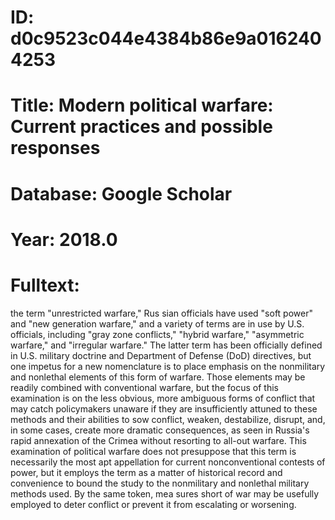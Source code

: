 # ID: d0c9523c044e4384b86e9a0162404253
# Title: Modern political warfare: Current practices and possible responses
# Database: Google Scholar
# Year: 2018.0
# Fulltext:
the term "unrestricted warfare," Rus sian officials have used "soft power" and "new generation warfare," and a variety of terms are in use by U.S. officials, including "gray zone conflicts," "hybrid warfare," "asymmetric warfare," and "irregular warfare."
The latter term has been officially defined in U.S. military doctrine and Department of Defense (DoD) directives, but one impetus for a new nomenclature is to place emphasis on the nonmilitary and nonlethal elements of this form of warfare.
Those elements may be readily combined with conventional warfare, but the focus of this examination is on the less obvious, more ambiguous forms of conflict that may catch policymakers unaware if they are insufficiently attuned to these methods and their abilities to sow conflict, weaken, destabilize, disrupt, and, in some cases, create more dramatic consequences, as seen in Russia's rapid annexation of the Crimea without resorting to all-out warfare.
This examination of political warfare does not presuppose that this term is necessarily the most apt appellation for current nonconventional contests of power, but it employs the term as a matter of historical record and convenience to bound the study to the nonmilitary and nonlethal military methods used.
By the same token, mea sures short of war may be usefully employed to deter conflict or prevent it from escalating or worsening.